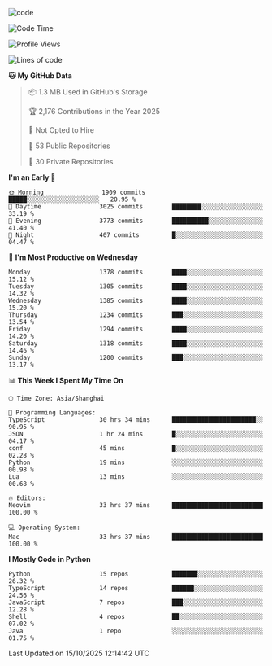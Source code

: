
<!--
**liuyaanng/liuyaanng** is a ✨ _special_ ✨ repository because its `README.md` (this file) appears on your GitHub profile.

Here are some ideas to get you started:

- 🔭 I’m currently working on ...
- 🌱 I’m currently learning ...
- 👯 I’m looking to collaborate on ...
- 🤔 I’m looking for help with ...
- 💬 Ask me about ...
- 📫 How to reach me: ...
- 😄 Pronouns: ...
- ⚡ Fun fact: ...
-->


![code](https://cdn.jsdelivr.net/gh/liuyaanng/liuyaanng@1.0/code.gif) 

<!--START_SECTION:waka-->
![Code Time](http://img.shields.io/badge/Code%20Time-2%2C025%20hrs%2022%20mins-blue)

![Profile Views](http://img.shields.io/badge/Profile%20Views-0-blue)

![Lines of code](https://img.shields.io/badge/From%20Hello%20World%20I%27ve%20Written-28.9%20million%20lines%20of%20code-blue)

**🐱 My GitHub Data** 

> 📦 1.3 MB Used in GitHub's Storage 
 > 
> 🏆 2,176 Contributions in the Year 2025
 > 
> 🚫 Not Opted to Hire
 > 
> 📜 53 Public Repositories 
 > 
> 🔑 30 Private Repositories 
 > 
**I'm an Early 🐤** 

```text
🌞 Morning                1909 commits        █████░░░░░░░░░░░░░░░░░░░░   20.95 % 
🌆 Daytime                3025 commits        ████████░░░░░░░░░░░░░░░░░   33.19 % 
🌃 Evening                3773 commits        ██████████░░░░░░░░░░░░░░░   41.40 % 
🌙 Night                  407 commits         █░░░░░░░░░░░░░░░░░░░░░░░░   04.47 % 
```
📅 **I'm Most Productive on Wednesday** 

```text
Monday                   1378 commits        ████░░░░░░░░░░░░░░░░░░░░░   15.12 % 
Tuesday                  1305 commits        ████░░░░░░░░░░░░░░░░░░░░░   14.32 % 
Wednesday                1385 commits        ████░░░░░░░░░░░░░░░░░░░░░   15.20 % 
Thursday                 1234 commits        ███░░░░░░░░░░░░░░░░░░░░░░   13.54 % 
Friday                   1294 commits        ████░░░░░░░░░░░░░░░░░░░░░   14.20 % 
Saturday                 1318 commits        ████░░░░░░░░░░░░░░░░░░░░░   14.46 % 
Sunday                   1200 commits        ███░░░░░░░░░░░░░░░░░░░░░░   13.17 % 
```


📊 **This Week I Spent My Time On** 

```text
🕑︎ Time Zone: Asia/Shanghai

💬 Programming Languages: 
TypeScript               30 hrs 34 mins      ███████████████████████░░   90.95 % 
JSON                     1 hr 24 mins        █░░░░░░░░░░░░░░░░░░░░░░░░   04.17 % 
conf                     45 mins             █░░░░░░░░░░░░░░░░░░░░░░░░   02.28 % 
Python                   19 mins             ░░░░░░░░░░░░░░░░░░░░░░░░░   00.98 % 
Lua                      13 mins             ░░░░░░░░░░░░░░░░░░░░░░░░░   00.68 % 

🔥 Editors: 
Neovim                   33 hrs 37 mins      █████████████████████████   100.00 % 

💻 Operating System: 
Mac                      33 hrs 37 mins      █████████████████████████   100.00 % 
```

**I Mostly Code in Python** 

```text
Python                   15 repos            ███████░░░░░░░░░░░░░░░░░░   26.32 % 
TypeScript               14 repos            ██████░░░░░░░░░░░░░░░░░░░   24.56 % 
JavaScript               7 repos             ███░░░░░░░░░░░░░░░░░░░░░░   12.28 % 
Shell                    4 repos             ██░░░░░░░░░░░░░░░░░░░░░░░   07.02 % 
Java                     1 repo              ░░░░░░░░░░░░░░░░░░░░░░░░░   01.75 % 
```




 Last Updated on 15/10/2025 12:14:42 UTC
<!--END_SECTION:waka-->
